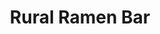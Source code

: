---
layout: place
title: "Rural Ramen Bar"
permalink: /california/san-francisco/rural-ramen-bar.html
stateAbbr: CA
stateName: California
cityName: San Francisco
seo:
  name: "Rural Ramen Bar"
  type: Restaurant
  links: https://www.ruralramenbarca.com/l9h0w017/restaurant/order-online
description: "Rural Ramen Bar serves delicious sushi in San Francisco, California. Try fresh Japanese dishes for a great dining experience. "
place_id: ChIJr_OH-WiBhYARfUXHwDqwdSo
photos:
  - name: >-
      places/ChIJr_OH-WiBhYARfUXHwDqwdSo/photos/AeeoHcJRnFqEKkn96JTVKJ70wMYPiwwSMGIZH8hg2tZdZSA9QBfWwo-OGVNdLJgUrAZpA7D4AZzYi4s5lSXR7Ksa3CEvRmJ2K_a19OEPysUvUi7FjR90s6yPFQnduqtuNzyS7Ueuiprf7sdcgGOECbaEggdz5Bqc1TJVjLAMKIhVDnUhl7g9vhlCnoCALxg3yGpgiV94B5NYuFQBBAt8ie_M84hayw2S75ivVR0gm5c8ganTwGX95039ZvGsFdTeTjZFv_G5ikVht-nF8hoLJV69Dxl1QWXbAyI-5UOGTW8qnpA_rsdKywA9O6NOUKvGOvl0dm-JHe2R57jJEUY0cBIi0y5QU3KnVfq-Ws_OgXNnWPRbeRSq0dnVX18sdMG7CCTMVTydQALsGl0L1wb_HB7YBuU4HPTSaXbo21eT-8dPvUilV9U
    widthPx: 4032
    heightPx: 3024
    authorAttributions:
      - displayName: Yuta Higuchi
        uri: https://maps.google.com/maps/contrib/112863706490498402138
        photoUri: >-
          https://lh3.googleusercontent.com/a-/ALV-UjXtF5cHq1IMu4hq9t-iAPPq0gpC_LRZxS3WvJEKwImTE7NGhqIb=s100-p-k-no-mo
    flagContentUri: >-
      https://www.google.com/local/imagery/report/?cb_client=maps_api_places.places_api&image_key=!1e10!2sCIHM0ogKEICAgID-xebP6wE&hl=en-US
    googleMapsUri: >-
      https://www.google.com/maps/place//data=!3m4!1e2!3m2!1sCIHM0ogKEICAgID-xebP6wE!2e10!4m2!3m1!1s0x80858168f987f3af:0x2a75b03ac0c7457d
  - name: >-
      places/ChIJr_OH-WiBhYARfUXHwDqwdSo/photos/AeeoHcINHxWEkx1AOycNF7jLYzqFHB-VmLuWg_9-MiVGcEVMFtixg2DmDT6acdqe0j_-Fi-84wtN0L-qzbjG0_Hz8jNIbxieVeYicqqm0Nhw4cDnTCOJsrOxXGBP8ou7NnvTrP3_FcOY7uirg_9cKSAU1VM0UslvFe9Gov0uY8pM5QLq11kCozK3JlgSHvBgMFSx8z1nU2t026IeepWa0Vmt_h-hOluw3QDhRObe1v8spCijeNR5d3zn-Asrj8SogUw5M0GIhvOmQBPiYc3VkqacKZcB1kNrT7Bz3rkRxiHBFDTVAg
    widthPx: 2048
    heightPx: 1153
    authorAttributions:
      - displayName: Rural Ramen Bar
        uri: https://maps.google.com/maps/contrib/111131541815999163329
        photoUri: >-
          https://lh3.googleusercontent.com/a/ACg8ocJbK_qSnYAJ9fCkj1IpkdMa2-ghtPZb15jmsG3Eh1J3lVOSHw=s100-p-k-no-mo
    flagContentUri: >-
      https://www.google.com/local/imagery/report/?cb_client=maps_api_places.places_api&image_key=!1e10!2sAF1QipNXx07pvOMD2z5E3TANQLOkw5tGZNutqL4meGWB&hl=en-US
    googleMapsUri: >-
      https://www.google.com/maps/place//data=!3m4!1e2!3m2!1sAF1QipNXx07pvOMD2z5E3TANQLOkw5tGZNutqL4meGWB!2e10!4m2!3m1!1s0x80858168f987f3af:0x2a75b03ac0c7457d
  - name: >-
      places/ChIJr_OH-WiBhYARfUXHwDqwdSo/photos/AeeoHcLBkBn9YrmZzmPQqripxPpufxCp91x-98NpELllcNm6DDOH91ayQzn6xoW4OAdqw7kuzfr2uQwJAWBh3i5gJbEcN8QUVqkxIpxuGEl3MN8k7S_wXOSdp8b61Wa-xK8jXmljtLlXum2Pz2rOUHryGcwBPN0iksoTIhz_-eIikIDh48qoH3DQs3VTgcVQwj-NQsPgRrt2NEfBeE1zZyVfd0ewVyvexZgIl5yX7xN5qPeR13LelyGW--Feh4Fb9852sAww_ps80GrXAFbPTGrSXE-_A2qnCcX9JnKyPg7jFn7rqQn2IMrDI_hJpBQjk9b9UoEg9FWef37omUy38dj29tseTjyXMvse3KllekhVG8AAC2n3BpfO-shFnjSAxL7QtmiZ5kJJ9G0yRqBo2t6dkwGTAcUPZxBT-UqpEx5Rx198Rg
    widthPx: 1200
    heightPx: 1600
    authorAttributions:
      - displayName: Sebastian
        uri: https://maps.google.com/maps/contrib/105151486928845020231
        photoUri: >-
          https://lh3.googleusercontent.com/a/ACg8ocL8MhXmR4ayeBMxprGEgAAClpthgzQZ2y9cHfvZpxmxjwaEuQ=s100-p-k-no-mo
    flagContentUri: >-
      https://www.google.com/local/imagery/report/?cb_client=maps_api_places.places_api&image_key=!1e10!2sCIHM0ogKEICAgMDws7CHQg&hl=en-US
    googleMapsUri: >-
      https://www.google.com/maps/place//data=!3m4!1e2!3m2!1sCIHM0ogKEICAgMDws7CHQg!2e10!4m2!3m1!1s0x80858168f987f3af:0x2a75b03ac0c7457d
  - name: >-
      places/ChIJr_OH-WiBhYARfUXHwDqwdSo/photos/AeeoHcIR_x3kDPnzm4VoJfj8jHQ6uBeNTRXMWreQPItSvI_3u1UzCVYS-rjyp5sWNJyLX84VpxgJICjNipkI6mYMQpisAuBNPQRng-uaaRcF-8Os4UqjqIa_3rHjQ7KB2C1WCnlzSOMpwkme8vmFYlLJgwwjOurcPKCH84WaBw-UsCsekVmDEPB8dSx2h2U2QSnzArKs0ub6COyimWd0TLO_ViTFplPXEesw3YB8L1dQdiyvgXjr8jGn_qO38h6dfOkeHwsOOlK8WHrUiCDzu7Vh1EpsqW1q7cChXiYh-D8SSqsAGKyX39o_wTnyBgWTrzBu6wLYgzOX-46oN8ABZOcmDFsbFYSlWH3D8HgFE6XXwKvq7bevtxzFEGrk5dO1LUW-aJGLoQRsUMp66MgZSYcFwaJuO63Vc6_I21yuxc2_tRoR5qCelhxkDZvwC-tOsw
    widthPx: 2996
    heightPx: 2248
    authorAttributions:
      - displayName: Rainier Michael Bell
        uri: https://maps.google.com/maps/contrib/116897491743812518231
        photoUri: >-
          https://lh3.googleusercontent.com/a-/ALV-UjVwfjz8d2ZoFHpZPDleeV2PsbSv7RkTjYdQnoUa2SJOAOYS-2K1Qw=s100-p-k-no-mo
    flagContentUri: >-
      https://www.google.com/local/imagery/report/?cb_client=maps_api_places.places_api&image_key=!1e10!2sCIABIhADydmY9iNXCWedjuwAALcx&hl=en-US
    googleMapsUri: >-
      https://www.google.com/maps/place//data=!3m4!1e2!3m2!1sCIABIhADydmY9iNXCWedjuwAALcx!2e10!4m2!3m1!1s0x80858168f987f3af:0x2a75b03ac0c7457d
  - name: >-
      places/ChIJr_OH-WiBhYARfUXHwDqwdSo/photos/AeeoHcI94sBBXME2YrZJwJs4MRy1B1kV9O4ZoZeuLaiU9jWa_36xf43Jio_S5G43VLT84eMVMg5DXVMcaam4Yvx1AlN1IH13MbZJA7g43zyXVQKidIvY5xKZEKAvbzIk0fEl-f3jWtaI-iiDOZE_tWwrib7V8gVRPLtSmqD7FYCugxGgqZ5k3PX7Em_F92j2NSj0782SfdW3u2l1QIriS9p4O9jr9iU6j8zc2GzJ1mrL8suJCcMqI3dXvNrIqVycNrGxDr6fX2vS312EMfTNwtHMhzEVHTgHqtuttRnO4OvHueZytg
    widthPx: 2048
    heightPx: 1365
    authorAttributions:
      - displayName: Rural Ramen Bar
        uri: https://maps.google.com/maps/contrib/111131541815999163329
        photoUri: >-
          https://lh3.googleusercontent.com/a/ACg8ocJbK_qSnYAJ9fCkj1IpkdMa2-ghtPZb15jmsG3Eh1J3lVOSHw=s100-p-k-no-mo
    flagContentUri: >-
      https://www.google.com/local/imagery/report/?cb_client=maps_api_places.places_api&image_key=!1e10!2sAF1QipMH5QS__693i6U3DS56TsNOz8-u0YrNoOo68wlj&hl=en-US
    googleMapsUri: >-
      https://www.google.com/maps/place//data=!3m4!1e2!3m2!1sAF1QipMH5QS__693i6U3DS56TsNOz8-u0YrNoOo68wlj!2e10!4m2!3m1!1s0x80858168f987f3af:0x2a75b03ac0c7457d
  - name: >-
      places/ChIJr_OH-WiBhYARfUXHwDqwdSo/photos/AeeoHcKCJVBIBGBEEQBM0Q78HJ2fKhAIdomoFjDCwaLuYJgCBz9NeNlhu5-C-2wNEtdmeT4p9-2i0DGCpGJPQjNOXrNFEpSEP9xIqVdPGEUM_SdBrnIZmwh3gsEe-NgOsiF0eBom899wIJfyhNlRiIp1s3TGcpKm3wkOZnCiEN8KpWrcRMbbk4YXnE8Giwyx9mMK-Q89DE4TK6BOpbiGCS2pb3XTqwmFwKoKlww1pizicwZ7SiIymGan44T46pFjJO05lYv9bABExnUxxJh_LflB4bXEk49cshtBaByKfyCo-ClUyQ
    widthPx: 2048
    heightPx: 1365
    authorAttributions:
      - displayName: Rural Ramen Bar
        uri: https://maps.google.com/maps/contrib/111131541815999163329
        photoUri: >-
          https://lh3.googleusercontent.com/a/ACg8ocJbK_qSnYAJ9fCkj1IpkdMa2-ghtPZb15jmsG3Eh1J3lVOSHw=s100-p-k-no-mo
    flagContentUri: >-
      https://www.google.com/local/imagery/report/?cb_client=maps_api_places.places_api&image_key=!1e10!2sAF1QipM2xsuEjONt1bYL_CNmhcqTZ4A9wkY0japwoOQt&hl=en-US
    googleMapsUri: >-
      https://www.google.com/maps/place//data=!3m4!1e2!3m2!1sAF1QipM2xsuEjONt1bYL_CNmhcqTZ4A9wkY0japwoOQt!2e10!4m2!3m1!1s0x80858168f987f3af:0x2a75b03ac0c7457d
  - name: >-
      places/ChIJr_OH-WiBhYARfUXHwDqwdSo/photos/AeeoHcKCd6UZJdFyABBXY2TXFBra0AbAYf70v22wCB8SxjeHLlSbLh1G1gbOc7yzejiv4k8U6QHFTwgyu5AgaFxuZsTT4QhKadDsZIXUkKbJbVqMdslQ-EoniaodjPndYkIdShGoTReqss8kjvePJt7Us0m1WQHj4dSIzQk-CJv_BLQ_0yvDUIJOry3PWinTBBnUrRiijkPBBhE1pD3Hiq8eJ4ZBCmndi5ww7y12VBVawRgpNB97WZl34Hyn69rprZDqZrrzOVuGygFeVTpGwRYTssvsvVoQuEirlqMukRmkFz9A_C8UYFPDOcHxO0JVFgrNZuDbbmWJWD492AI0sL3lS9KxpaDIYd2DYUa84LcW7qnptmlT6pM6lqbDLJBpKVYUrhoWq7VCfxtmhGvvPWvnYo2k8X3TcRBbwBaTzIy5AeM
    widthPx: 3024
    heightPx: 4032
    authorAttributions:
      - displayName: Reina Davé
        uri: https://maps.google.com/maps/contrib/105064073044413240339
        photoUri: >-
          https://lh3.googleusercontent.com/a-/ALV-UjWxqSkFXNu80rPKeXrcOAc73h-iaglEX_F_-0Asb6bv7H5B-PfVlA=s100-p-k-no-mo
    flagContentUri: >-
      https://www.google.com/local/imagery/report/?cb_client=maps_api_places.places_api&image_key=!1e10!2sCIHM0ogKEICAgIDOg_XxOA&hl=en-US
    googleMapsUri: >-
      https://www.google.com/maps/place//data=!3m4!1e2!3m2!1sCIHM0ogKEICAgIDOg_XxOA!2e10!4m2!3m1!1s0x80858168f987f3af:0x2a75b03ac0c7457d
  - name: >-
      places/ChIJr_OH-WiBhYARfUXHwDqwdSo/photos/AeeoHcJsCBjA0nC3NbrDTIyrmMCtdvwU0-FRBO5BrQfVSiVoArBeCcb3SS4dzZqObn1yuSX3636ZI3qVtUtdObcB8kqjRddcjSlmDVq32VoW5fkyCgyQK-qinYHdsySWJ_e8r2n-Ix9f6SDmhdX59TQeefASgy-6myluOkAcqMEYvagc-mAykQkyF1cgI_sH3KE4AZ5v6IVaQrZo-uIFrjAuI6B8vIp1NsIM_UBA4U5ntKClqTPFk5Z_vJGVsIctZBfCYLRA9t63BsfUI2LZsiLF-NA04Cz3OYeo6j-EGqp7nzfAy_CgNT31Of-3Ae8AY0MRmDu20dulZUnLpZzyJdlWGrGIQYgNgxJId1ZeWc8k8XupO6d11wqZ2Xf7EqhgtvPQmMRBRCRCt3NbryHuM-Z7PdPVMaEgGVb-6Xb5KWeLN-c
    widthPx: 3072
    heightPx: 4080
    authorAttributions:
      - displayName: Vijay Devaguptapu
        uri: https://maps.google.com/maps/contrib/101004965474487643846
        photoUri: >-
          https://lh3.googleusercontent.com/a-/ALV-UjXRMmdsYTqll4D7tqHOfGjBsGdsp7sfGo_4M4LAyJpISqgGdxxPyA=s100-p-k-no-mo
    flagContentUri: >-
      https://www.google.com/local/imagery/report/?cb_client=maps_api_places.places_api&image_key=!1e10!2sCIHM0ogKEICAgICD4-K3OQ&hl=en-US
    googleMapsUri: >-
      https://www.google.com/maps/place//data=!3m4!1e2!3m2!1sCIHM0ogKEICAgICD4-K3OQ!2e10!4m2!3m1!1s0x80858168f987f3af:0x2a75b03ac0c7457d
  - name: >-
      places/ChIJr_OH-WiBhYARfUXHwDqwdSo/photos/AeeoHcLB7BLxsGXp60SJneALYJVz7t13Cko-4HQP9X5MDAyvHqf-3pONNlWPdsQef7d_fSRvtXesEz0OZGjbIvvMAJXbKBGKRMxUOtxWutPRR2fwjNWYmKtnA3n0-5_ZrypL9Nfav7CqPp3QJ3iBNgap6wo4zOWcjHQTq4ae7MDiPYviWmjY31BIsBsVjvf56IlffV_OA1GWBF0DtwAqfD8y2iZYkzs9hiCx4bqK5WyKjbGvxD10I5cbWVLybsTZTsqnEMTNim97SToskQKneGh1KobyLIgSNW8NCcTi4YaFJdUGtQ3cmMQxDsSQHqzsrHVm4ptOmfntAcrOIucRheVQ0CKPoUIXdIcaGhl6NYAsC4plq8CIiQIPu02uUOnSTkGvYYfq5v4tZyvypmOZs1G5ENxw0W7YMHKU-A0v-ZFkNKIlqPaq
    widthPx: 4032
    heightPx: 3024
    authorAttributions:
      - displayName: Ivan Martinez
        uri: https://maps.google.com/maps/contrib/114327443517448261948
        photoUri: >-
          https://lh3.googleusercontent.com/a-/ALV-UjX02alvnZnR2YhUNr9uCmZwqZ2czomde75r_Z5kLb0YhUmjPnQy=s100-p-k-no-mo
    flagContentUri: >-
      https://www.google.com/local/imagery/report/?cb_client=maps_api_places.places_api&image_key=!1e10!2sCIHM0ogKEICAgIC1-OiUkwE&hl=en-US
    googleMapsUri: >-
      https://www.google.com/maps/place//data=!3m4!1e2!3m2!1sCIHM0ogKEICAgIC1-OiUkwE!2e10!4m2!3m1!1s0x80858168f987f3af:0x2a75b03ac0c7457d
  - name: >-
      places/ChIJr_OH-WiBhYARfUXHwDqwdSo/photos/AeeoHcKuDG13eW0Zsco_csDxv7XwRJBrmRtpOl8zE8d2EMhsZTLszsVaIn7_l8ogCjo7oPZUOsKq9LpFtX-v6nun_M0vbePCtUIsL_62_UVhOjvrlIDKLsMYQqstVM1H8zJ5i4089avmtHqm2zRkIJmSgemH88nhoLkIe_Zekw3b1AgjuevkyLEbaw_mmr9yuNyCZvj36God6h3Q-KUA_yaLPYLO7crvVet93ErZA5SRc_7E0GKLD-zKKAdUTlrLgohoBpsANcdv-QFFdg-_Netht4MH4gqf5WXgUUYTQ66rsahB0_vbGZFgmpZeSN07JkVqwMziGbTDb4TjWkzQk9UuBdIFrRvFzkvTjxv_QAK8qhF_m9GA3ZXgDGtHTnp3axCdNpG7GfeaNJykOx4PHtoXUXo_RklZ_zTHSZVuzlkoK46Yqg
    widthPx: 3072
    heightPx: 4080
    authorAttributions:
      - displayName: Penny Gaffney
        uri: https://maps.google.com/maps/contrib/100865124178850645279
        photoUri: >-
          https://lh3.googleusercontent.com/a-/ALV-UjWb80s2guqAoj8ime63oMCAX6_Lzk1OrW6MONXDsebhyFJJo377iQ=s100-p-k-no-mo
    flagContentUri: >-
      https://www.google.com/local/imagery/report/?cb_client=maps_api_places.places_api&image_key=!1e10!2sCIHM0ogKEICAgICrmJ-3Cg&hl=en-US
    googleMapsUri: >-
      https://www.google.com/maps/place//data=!3m4!1e2!3m2!1sCIHM0ogKEICAgICrmJ-3Cg!2e10!4m2!3m1!1s0x80858168f987f3af:0x2a75b03ac0c7457d
address: 1059 Powell St, San Francisco, CA 94108, USA
street: 1059 Powell St
city: San Francisco
state: CA
zip: '94108'
country: USA
neighborhood: Nob Hill
latitude: '37.794505'
longitude: '-122.409821'
accessibility_options:
  wheelchairAccessibleEntrance: true
  wheelchairAccessibleRestroom: true
  wheelchairAccessibleSeating: true
business_status: OPERATIONAL
name: Rural Ramen Bar
google_maps_links:
  directionsUri: >-
    https://www.google.com/maps/dir//''/data=!4m7!4m6!1m1!4e2!1m2!1m1!1s0x80858168f987f3af:0x2a75b03ac0c7457d!3e0
  placeUri: https://maps.google.com/?cid=3059545288256996733
  writeAReviewUri: >-
    https://www.google.com/maps/place//data=!4m3!3m2!1s0x80858168f987f3af:0x2a75b03ac0c7457d!12e1
  reviewsUri: >-
    https://www.google.com/maps/place//data=!4m4!3m3!1s0x80858168f987f3af:0x2a75b03ac0c7457d!9m1!1b1
  photosUri: >-
    https://www.google.com/maps/place//data=!4m3!3m2!1s0x80858168f987f3af:0x2a75b03ac0c7457d!10e5
primary_type: Ramen Restaurant
opening_hours:
  regular: null
  current: null
secondary_opening_hours:
  regular:
    weekdayDescriptions: null
    type: null
  current:
    weekdayDescriptions: null
    type: null
phone: (415) 274-9942
price_level: PRICE_LEVEL_MODERATE
price_range: $10 &ndash; $20
rating: '4.5'
rating_count: 348
website: https://www.ruralramenbarca.com/l9h0w017/restaurant/order-online
reviews: null
parking_options: null
payment_options: null
allow_dogs: null
curbside_pickup: null
delivery: null
dine_in: null
good_for_children: null
good_for_groups: null
good_for_sports: null
live_music: null
menu_for_children: null
outdoor_seating: null
reservable: null
restroom: null
serves_beer: null
serves_breakfast: null
serves_brunch: null
serves_cocktails: null
serves_coffee: null
serves_dinner: null
serves_dessert: null
serves_lunch: null
serves_vegetarian_food: null
serves_wine: null
takeout: null
summary: null

---